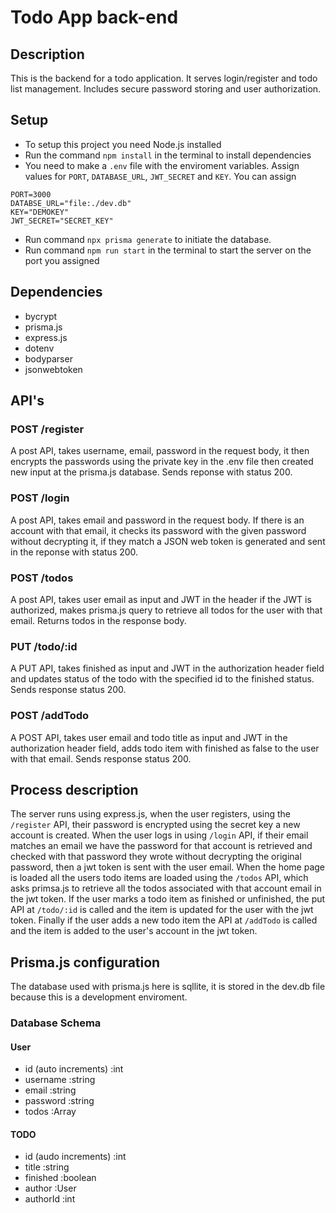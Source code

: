 # Todo App back-end

## Description

This is the backend for a todo application. It serves login/register and todo list management. Includes secure password storing and user authorization.

## Setup

- To setup this project you need Node.js installed
- Run the command ``` npm install ``` in the terminal to install dependencies
- You need to make a ```.env``` file with the enviroment variables. Assign values for ```PORT```, ```DATABASE_URL```, ```JWT_SECRET``` and ```KEY```.
You can assign
```
PORT=3000
DATABSE_URL="file:./dev.db"
KEY="DEMOKEY"
JWT_SECRET="SECRET_KEY"
```
- Run command ``` npx prisma generate ``` to initiate the database.
- Run command ``` npm run start ``` in the terminal to start the server on the port you assigned

## Dependencies

- bycrypt
- prisma.js
- express.js
- dotenv
- bodyparser
- jsonwebtoken

## API's

### POST /register

A post API, takes username, email, password in the request body, it then encrypts the passwords using the private key in the .env file then created new input at the prisma.js database. Sends reponse with status 200.

### POST /login

A post API, takes email and password in the request body. If there is an account with that email, it checks its password with the given password without decrypting it, if they match a JSON web token is generated and sent in the reponse with status 200.

### POST /todos

A post API, takes user email as input and JWT in the header if the JWT is authorized, makes prisma.js query to retrieve all todos for the user with that email. Returns todos in the response body.

### PUT /todo/:id

A PUT API, takes finished as input and JWT in the authorization header field and updates status of the todo with the specified id to the finished status. Sends response status 200.

### POST /addTodo

A POST API, takes user email and todo title as input and JWT in the authorization header field, adds todo item with finished as false to the user with that email. Sends response status 200.

## Process description

The server runs using express.js, when the user registers, using the ```/register``` API, their password is encrypted using the secret key a new account is created.
When the user logs in using ```/login``` API, if their email matches an email we have the password for that account is retrieved and checked with that password they wrote without decrypting the original password, then a jwt token is sent with the user email.
When the home page is loaded all the users todo items are loaded using the ```/todos``` API, which asks primsa.js to retrieve all the todos associated with that account email in the jwt token.
If the user marks a todo item as finished or unfinished, the put API at ```/todo/:id``` is called and the item is updated for the user with the jwt token.
Finally if the user adds a new todo item the API at ```/addTodo``` is called and the item is added to the user's account in the jwt token.

## Prisma.js configuration

The database used with prisma.js here is sqllite, it is stored in the dev.db file because this is a development enviroment.

### Database Schema

#### User

- id (auto increments) :int
- username :string
- email :string
- password :string
- todos :Array<Todo>

#### TODO

- id (audo increments) :int
- title :string
- finished :boolean
- author :User
- authorId :int